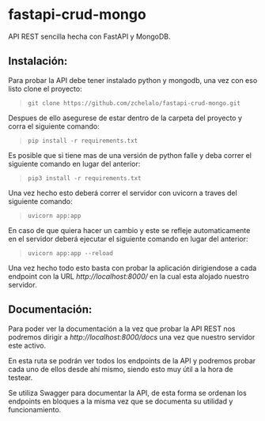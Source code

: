 # fastapi-crud-mongo
API REST sencilla hecha con FastAPI y MongoDB.  

## **Instalación:**  
Para probar la API debe tener instalado python y mongodb, una vez con eso listo clone el proyecto:  
> `git clone https://github.com/zchelalo/fastapi-crud-mongo.git`  
  
Despues de ello asegurese de estar dentro de la carpeta del proyecto y corra el siguiente comando:  
> `pip install -r requirements.txt`  
  
Es posible que si tiene mas de una versión de python falle y deba correr el siguiente comando en lugar del anterior:  
  
> `pip3 install -r requirements.txt`  
  
Una vez hecho esto deberá correr el servidor con uvicorn a traves del siguiente comando:  
> `uvicorn app:app`  
  
En caso de que quiera hacer un cambio y este se refleje automaticamente en el servidor deberá ejecutar el siguiente comando en lugar del anterior:  
  
> `uvicorn app:app --reload`  
  
Una vez hecho todo esto basta con probar la aplicación dirigiendose a cada endpoint con la URL *http://localhost:8000/* en la cual esta alojado nuestro servidor.  
  
## **Documentación:**  
Para poder ver la documentación a la vez que probar la API REST nos podremos dirigir a *http://localhost:8000/docs* una vez que nuestro servidor este activo.  
  
En esta ruta se podrán ver todos los endpoints de la API y podremos probar cada uno de ellos desde ahí mismo, siendo esto muy útil a la hora de testear.  
  
Se utiliza Swagger para documentar la API, de esta forma se ordenan los endpoints en bloques a la misma vez que se documenta su utilidad y funcionamiento.